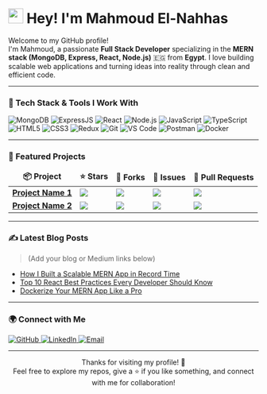 <h1><img src="https://emojis.slackmojis.com/emojis/images/1531849430/4246/blob-sunglasses.gif" width="30"/> Hey! I'm Mahmoud El-Nahhas</h1>

<p>Welcome to my GitHub profile!<br/>
I'm Mahmoud, a passionate <b>Full Stack Developer</b> specializing in the <b>MERN stack (MongoDB, Express, React, Node.js)</b> 🇪🇬 from <b>Egypt</b>. 
I love building scalable web applications and turning ideas into reality through clean and efficient code.</p>

---

### 🚀 Tech Stack & Tools I Work With

<p>
  <img alt="MongoDB" src="https://img.shields.io/badge/-MongoDB-13aa52?style=flat-square&logo=mongodb&logoColor=white" />
  <img alt="ExpressJS" src="https://img.shields.io/badge/-Express.js-000000?style=flat-square&logo=express&logoColor=white" />
  <img alt="React" src="https://img.shields.io/badge/-React-45b8d8?style=flat-square&logo=react&logoColor=white" />
  <img alt="Node.js" src="https://img.shields.io/badge/-Node.js-43853d?style=flat-square&logo=node.js&logoColor=white" />
  <img alt="JavaScript" src="https://img.shields.io/badge/-JavaScript-F7DF1E?style=flat-square&logo=javascript&logoColor=black" />
  <img alt="TypeScript" src="https://img.shields.io/badge/-TypeScript-007ACC?style=flat-square&logo=typescript&logoColor=white" />
  <img alt="HTML5" src="https://img.shields.io/badge/-HTML5-E34F26?style=flat-square&logo=html5&logoColor=white" />
  <img alt="CSS3" src="https://img.shields.io/badge/-CSS3-1572B6?style=flat-square&logo=css3&logoColor=white" />
  <img alt="Redux" src="https://img.shields.io/badge/-Redux-764ABC?style=flat-square&logo=redux&logoColor=white" />
  <img alt="Git" src="https://img.shields.io/badge/-Git-F05032?style=flat-square&logo=git&logoColor=white" />
  <img alt="VS Code" src="https://img.shields.io/badge/-VS_Code-007ACC?style=flat-square&logo=visual-studio-code&logoColor=white" />
  <img alt="Postman" src="https://img.shields.io/badge/-Postman-FF6C37?style=flat-square&logo=postman&logoColor=white" />
  <img alt="Docker" src="https://img.shields.io/badge/-Docker-46a2f1?style=flat-square&logo=docker&logoColor=white" />
</p>

---

### 📂 Featured Projects

<table>
  <thead align="center">
    <tr>
      <td><b>📦 Project</b></td>
      <td><b>⭐ Stars</b></td>
      <td><b>🍴 Forks</b></td>
      <td><b>🐛 Issues</b></td>
      <td><b>🔧 Pull Requests</b></td>
    </tr>
  </thead>
  <tbody>
    <tr>
      <td><a href="https://github.com/mahmoudnahhas/your-project-1"><b>Project Name 1</b></a></td>
      <td><img src="https://img.shields.io/github/stars/mahmoudnahhas/your-project-1?style=flat-square" /></td>
      <td><img src="https://img.shields.io/github/forks/mahmoudnahhas/your-project-1?style=flat-square" /></td>
      <td><img src="https://img.shields.io/github/issues/mahmoudnahhas/your-project-1?style=flat-square" /></td>
      <td><img src="https://img.shields.io/github/issues-pr/mahmoudnahhas/your-project-1?style=flat-square" /></td>
    </tr>
    <tr>
      <td><a href="https://github.com/mahmoudnahhas/your-project-2"><b>Project Name 2</b></a></td>
      <td><img src="https://img.shields.io/github/stars/mahmoudnahhas/your-project-2?style=flat-square" /></td>
      <td><img src="https://img.shields.io/github/forks/mahmoudnahhas/your-project-2?style=flat-square" /></td>
      <td><img src="https://img.shields.io/github/issues/mahmoudnahhas/your-project-2?style=flat-square" /></td>
      <td><img src="https://img.shields.io/github/issues-pr/mahmoudnahhas/your-project-2?style=flat-square" /></td>
    </tr>
  </tbody>
</table>

---

### ✍ Latest Blog Posts
> (Add your blog or Medium links below)

- [How I Built a Scalable MERN App in Record Time](https://your-blog-link.com)
- [Top 10 React Best Practices Every Developer Should Know](https://your-blog-link.com)
- [Dockerize Your MERN App Like a Pro](https://your-blog-link.com)

---

### 🌍 Connect with Me

<p>
  <a href="https://github.com/mahmoudnahhas" target="_blank">
    <img alt="GitHub" src="https://img.shields.io/badge/github-%2312100E.svg?&style=for-the-badge&logo=github&logoColor=white" />
  </a>
  <a href="https://www.linkedin.com/in/mahmoud-elnahas-27298219a" target="_blank">
    <img alt="LinkedIn" src="https://img.shields.io/badge/linkedin-%230077B5.svg?&style=for-the-badge&logo=linkedin&logoColor=white" />
  </a>
  <a href="mailto:mahmoudelnahas180@gmail.com">
    <img alt="Email" src="https://img.shields.io/badge/email-D14836?style=for-the-badge&logo=gmail&logoColor=white" />
  </a>
</p>

---

<p align="center">Thanks for visiting my profile! 🚀<br/>Feel free to explore my repos, give a ⭐ if you like something, and connect with me for collaboration!</p>
